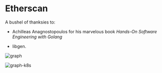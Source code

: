 # Etherscan

A bushel of thanksies to:

* Achilleas Anagnostopoulos for his marvelous book *Hands-On Software Engineering with Golang*

* libgen.

![graph](https://user-images.githubusercontent.com/43090095/169700156-71cce49d-ee0c-46fd-84be-9c838a17b6cc.png)

![graph-k8s](https://user-images.githubusercontent.com/43090095/169704307-d8218469-2704-4e8c-a53c-5d2a3dc3ba3e.png)

